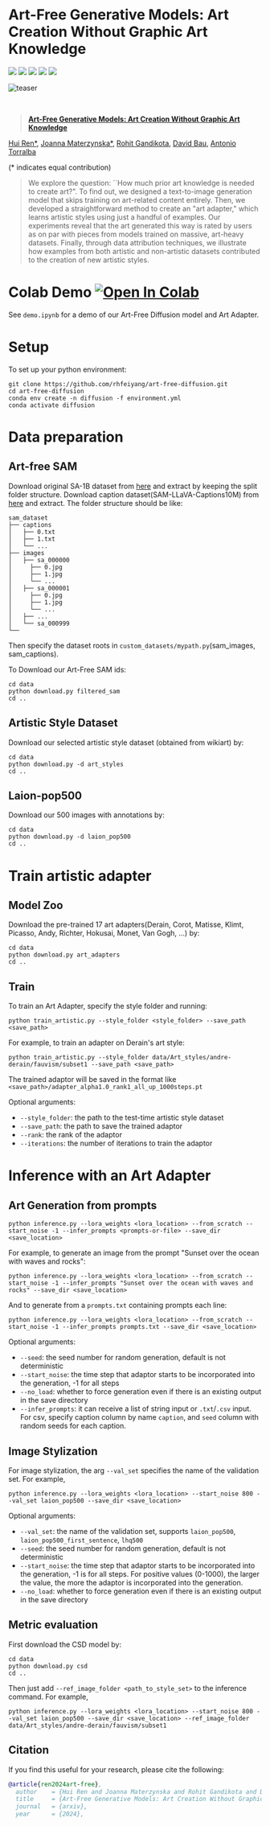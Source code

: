 # Art-Free Generative Models: Art Creation Without Graphic Art Knowledge
<a href="https://joaanna.github.io/art-free-diffusion"><img src="https://img.shields.io/static/v1?label=Project&message=Website&color=blue"></a>
<a href="https://arxiv.org/abs/2412.00176"><img src="https://img.shields.io/badge/arXiv-2412.00176-b31b1b.svg"></a>
<a href="https://huggingface.co/rhfeiyang/art-free-diffusion-v1"><img src="https://img.shields.io/badge/Art_Free-Diffusion_v1-purple"></a>
<a href="https://huggingface.co/datasets/rhfeiyang/Art-Free-SAM"><img src="https://img.shields.io/badge/Art_Free-SAM-green"></a>
<a href="https://www.apache.org/licenses/LICENSE-2.0.txt"><img src="https://img.shields.io/badge/License-Apache-yellow"></a>

![teaser](docs/Teaser.jpg)

<br>
<p align="center">

> <a href="">**Art-Free Generative Models: Art Creation Without Graphic Art Knowledge**</a>
>
<a href="https://rhfeiyang.github.io/" target="_blank">Hui Ren*</a>,
<a href="https://joaanna.github.io/" target="_blank">Joanna Materzynska*</a>,
<a href="https://rohitgandikota.github.io/" target="_blank">Rohit Gandikota</a>,
<a href="https://baulab.info/" target="_blank">David Bau</a>,
<a href="https://groups.csail.mit.edu/vision/torralbalab/" target="_blank">Antonio Torralba</a>

(* indicates equal contribution)


> We explore the question: ``How much prior art knowledge is needed to create art?". To find out, we designed a text-to-image generation model that skips training on art-related content entirely. Then, we developed a straightforward method to create an "art adapter," which learns artistic styles using just a handful of examples. Our experiments reveal that the art generated this way is rated by users as on par with pieces from models trained on massive, art-heavy datasets. Finally, through data attribution techniques, we illustrate how examples from both artistic and non-artistic datasets contributed to the creation of new artistic styles.
</p>


# Colab Demo [![Open In Colab](https://colab.research.google.com/assets/colab-badge.svg)](https://colab.research.google.com/github/rhfeiyang/art-free-diffusion/blob/master/demo.ipynb)

See `demo.ipynb` for a demo of our Art-Free Diffusion model and Art Adapter.

# Setup
To set up your python environment:
``` shell
git clone https://github.com/rhfeiyang/art-free-diffusion.git
cd art-free-diffusion
conda env create -n diffusion -f environment.yml
conda activate diffusion
```

# Data preparation
## Art-free SAM
Download original SA-1B dataset from [here](https://ai.meta.com/datasets/segment-anything-downloads/) and extract by keeping the split folder structure. Download caption dataset(SAM-LLaVA-Captions10M) from [here](https://huggingface.co/datasets/PixArt-alpha/SAM-LLaVA-Captions10M/tree/main) and extract. The folder structure should be like:
```
sam_dataset
├── captions
│   ├── 0.txt
│   ├── 1.txt
│   └── ...
├── images
│   ├── sa_000000
│     ├── 0.jpg
│     ├── 1.jpg
│     └── ...
│   ├── sa_000001
│     ├── 0.jpg
│     ├── 1.jpg
│     └── ...
│   ├── ...
│   └── sa_000999
└── 
```
Then specify the dataset roots in `custom_datasets/mypath.py`(sam_images, sam_captions).

To Download our Art-Free SAM ids:
``` shell
cd data
python download.py filtered_sam
cd ..
```


## Artistic Style Dataset
Download our selected artistic style dataset (obtained from wikiart) by:
``` shell
cd data
python download.py -d art_styles
cd ..
```

## Laion-pop500
Download our 500 images with annotations by:
``` shell
cd data
python download.py -d laion_pop500
cd ..
```

[//]: # (# Art filtering)

[//]: # (## Caption level filtering)

[//]: # (``` shell)

[//]: # (python custom_datasets/filt/sam_filt.py --mode caption_filt)

[//]: # (```)

[//]: # (## Image level filtering)

[//]: # (``` shell)

[//]: # (python custom_datasets/filt/sam_filt.py --mode clip_logit)

[//]: # (python custom_datasets/filt/sam_filt.py --mode clip_filt)

[//]: # (```)

[//]: # ()
[//]: # (## Gather filtering results)

[//]: # (After caption level and image level filtering, we finally gather all results:)

[//]: # (``` shell)

[//]: # (python custom_datasets/filt/sam_filt.py --mode gather_result)

[//]: # (```)


# Train artistic adapter

## Model Zoo

Download the pre-trained 17 art adapters(Derain, Corot, Matisse, Klimt, Picasso, Andy, Richter, Hokusai, Monet, Van Gogh, ...) by:

``` shell
cd data
python download.py art_adapters
cd ..
```

## Train
To train an Art Adapter, specify the style folder and running:
``` shell
python train_artistic.py --style_folder <style_folder> --save_path <save_path>
```

For example, to train an adapter on Derain's art style:
``` shell
python train_artistic.py --style_folder data/Art_styles/andre-derain/fauvism/subset1 --save_path <save_path>
```
The trained adaptor will be saved in the format like `<save_path>/adapter_alpha1.0_rank1_all_up_1000steps.pt`

Optional arguments:
- `--style_folder`: the path to the test-time artistic style dataset
- `--save_path`: the path to save the trained adaptor
- `--rank`: the rank of the adaptor
- `--iterations`: the number of iterations to train the adaptor



# Inference with an Art Adapter

## Art Generation from prompts

``` shell
python inference.py --lora_weights <lora_location> --from_scratch --start_noise -1 --infer_prompts <prompts-or-file> --save_dir <save_location>
```
For example, to generate an image from the prompt "Sunset over the ocean with waves and rocks":
``` shell
python inference.py --lora_weights <lora_location> --from_scratch --start_noise -1 --infer_prompts "Sunset over the ocean with waves and rocks" --save_dir <save_location>
```
And to generate from a `prompts.txt` containing prompts each line:
``` shell
python inference.py --lora_weights <lora_location> --from_scratch --start_noise -1 --infer_prompts prompts.txt --save_dir <save_location>
```
Optional arguments:
- `--seed`: the seed number for random generation, default is not deterministic
- `--start_noise`: the time step that adaptor starts to be incorporated into the generation, -1 for all steps
- `--no_load`: whether to force generation even if there is an existing output in the save directory
- `--infer_prompts`: it can receive a list of string input or `.txt`/`.csv` input. For csv, specify caption column by name `caption`, and `seed` column with random seeds for each caption.



## Image Stylization
For image stylization, the arg `--val_set` specifies the name of the validation set. For example,
``` shell
python inference.py --lora_weights <lora_location> --start_noise 800 --val_set laion_pop500 --save_dir <save_location>
```
Optional arguments:
- `--val_set`: the name of the validation set, supports `laion_pop500`, `laion_pop500_first_sentence`, `lhq500`
- `--seed`: the seed number for random generation, default is not deterministic
- `--start_noise`: the time step that adaptor starts to be incorporated into the generation, -1 is for all steps. For positive values (0-1000), the larger the value, the more the adaptor is incorporated into the generation.
- `--no_load`: whether to force generation even if there is an existing output in the save directory

## Metric evaluation
First download the CSD model by:
``` shell
cd data
python download.py csd
cd ..
```

Then just add `--ref_image_folder <path_to_style_set>` to the inference command. For example,
``` shell
python inference.py --lora_weights <lora_location> --start_noise 800 --val_set laion_pop500 --save_dir <save_location> --ref_image_folder data/Art_styles/andre-derain/fauvism/subset1
```


## Citation
If you find this useful for your research, please cite the following:
```bibtex
@article{ren2024art-free},
  author    = {Hui Ren and Joanna Materzynska and Rohit Gandikota and David Bau and Antonio Torralba},
  title     = {Art-Free Generative Models: Art Creation Without Graphic Art Knowledge},
  journal   = {arxiv},
  year      = {2024},
```
